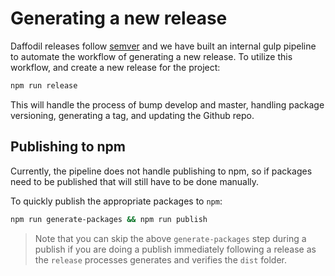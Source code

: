 # Generating a new release

Daffodil releases follow [semver](https://semver.org/) and we have built an internal gulp pipeline to automate the workflow of generating a new release. To utilize this workflow, and create a new release for the project:

```bash
npm run release
```

This will handle the process of bump develop and master, handling package versioning, generating a tag, and updating the Github repo. 

## Publishing to npm

Currently, the pipeline does not handle publishing to npm, so if packages need to be published that will still have to be done manually. 

To quickly publish the appropriate packages to `npm`:

```bash
npm run generate-packages && npm run publish
```

> Note that you can skip the above `generate-packages` step during a publish if you are doing a publish immediately following a release as the `release` processes generates and verifies the `dist` folder.